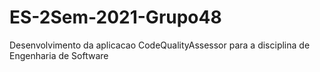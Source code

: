 # ES-2Sem-2021-Grupo48
Desenvolvimento da aplicacao CodeQualityAssessor para a disciplina de Engenharia de Software 
